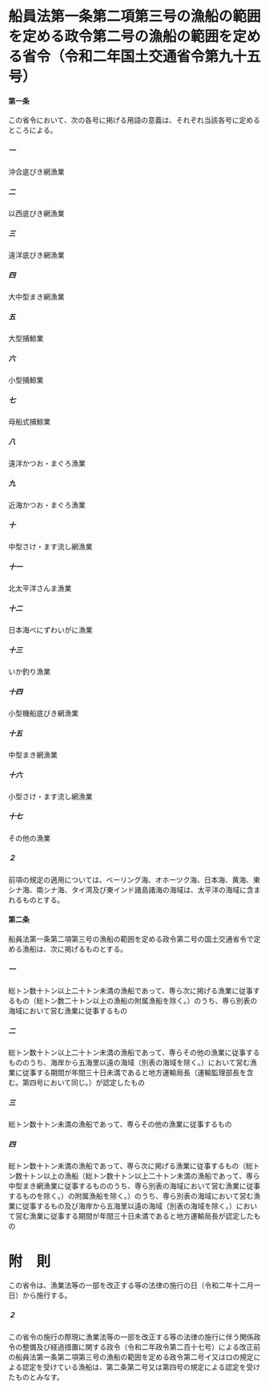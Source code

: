 # 船員法第一条第二項第三号の漁船の範囲を定める政令第二号の漁船の範囲を定める省令（令和二年国土交通省令第九十五号）
#### 第一条
この省令において、次の各号に掲げる用語の意義は、それぞれ当該各号に定めるところによる。
##### 一
沖合底びき網漁業
##### 二
以西底びき網漁業
##### 三
遠洋底びき網漁業
##### 四
大中型まき網漁業
##### 五
大型捕鯨業
##### 六
小型捕鯨業
##### 七
母船式捕鯨業
##### 八
遠洋かつお・まぐろ漁業
##### 九
近海かつお・まぐろ漁業
##### 十
中型さけ・ます流し網漁業
##### 十一
北太平洋さんま漁業
##### 十二
日本海べにずわいがに漁業
##### 十三
いか釣り漁業
##### 十四
小型機船底びき網漁業
##### 十五
中型まき網漁業
##### 十六
小型さけ・ます流し網漁業
##### 十七
その他の漁業
##### ２
前項の規定の適用については、ベーリング海、オホーツク海、日本海、黄海、東シナ海、南シナ海、タイ湾及び東インド諸島諸海の海域は、太平洋の海域に含まれるものとする。
#### 第二条
船員法第一条第二項第三号の漁船の範囲を定める政令第二号の国土交通省令で定める漁船は、次に掲げるものとする。
##### 一
総トン数十トン以上二十トン未満の漁船であって、専ら次に掲げる漁業に従事するもの（総トン数二十トン以上の漁船の附属漁船を除く。）のうち、専ら別表の海域において営む漁業に従事するもの
##### 二
総トン数十トン以上二十トン未満の漁船であって、専らその他の漁業に従事するもののうち、海岸から五海里以遠の海域（別表の海域を除く。）において営む漁業に従事する期間が年間三十日未満であると地方運輸局長（運輸監理部長を含む。第四号において同じ。）が認定したもの
##### 三
総トン数十トン未満の漁船であって、専らその他の漁業に従事するもの
##### 四
総トン数十トン未満の漁船であって、専ら次に掲げる漁業に従事するもの（総トン数十トン以上の漁船（総トン数十トン以上二十トン未満の漁船であって、専ら中型まき網漁業に従事するもののうち、専ら別表の海域において営む漁業に従事するものを除く。）の附属漁船を除く。）のうち、専ら別表の海域において営む漁業に従事するもの及び海岸から五海里以遠の海域（別表の海域を除く。）において営む漁業に従事する期間が年間三十日未満であると地方運輸局長が認定したもの
# 附　則
この省令は、漁業法等の一部を改正する等の法律の施行の日（令和二年十二月一日）から施行する。
##### ２
この省令の施行の際現に漁業法等の一部を改正する等の法律の施行に伴う関係政令の整備及び経過措置に関する政令（令和二年政令第二百十七号）による改正前の船員法第一条第二項第三号の漁船の範囲を定める政令第二号イ又はロの規定による認定を受けている漁船は、第二条第二号又は第四号の規定による認定を受けたものとみなす。
